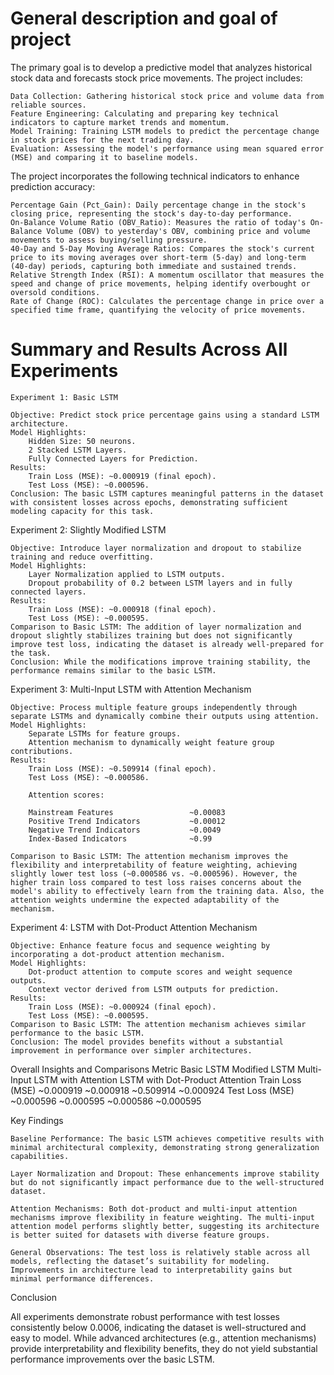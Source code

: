 # General description and goal of project

The primary goal is to develop a predictive model that analyzes historical stock data and forecasts stock price movements. The project includes:

    Data Collection: Gathering historical stock price and volume data from reliable sources.
    Feature Engineering: Calculating and preparing key technical indicators to capture market trends and momentum.
    Model Training: Training LSTM models to predict the percentage change in stock prices for the next trading day.
    Evaluation: Assessing the model's performance using mean squared error (MSE) and comparing it to baseline models.

The project incorporates the following technical indicators to enhance prediction accuracy:

    Percentage Gain (Pct_Gain): Daily percentage change in the stock's closing price, representing the stock's day-to-day performance.
    On-Balance Volume Ratio (OBV_Ratio): Measures the ratio of today's On-Balance Volume (OBV) to yesterday's OBV, combining price and volume movements to assess buying/selling pressure.
    40-Day and 5-Day Moving Average Ratios: Compares the stock's current price to its moving averages over short-term (5-day) and long-term (40-day) periods, capturing both immediate and sustained trends.
    Relative Strength Index (RSI): A momentum oscillator that measures the speed and change of price movements, helping identify overbought or oversold conditions.
    Rate of Change (ROC): Calculates the percentage change in price over a specified time frame, quantifying the velocity of price movements.
  

# Summary and Results Across All Experiments

    Experiment 1: Basic LSTM

    Objective: Predict stock price percentage gains using a standard LSTM architecture.
    Model Highlights:
        Hidden Size: 50 neurons.        
        2 Stacked LSTM Layers.
        Fully Connected Layers for Prediction.
    Results:
        Train Loss (MSE): ~0.000919 (final epoch).
        Test Loss (MSE): ~0.000596.
    Conclusion: The basic LSTM captures meaningful patterns in the dataset with consistent losses across epochs, demonstrating sufficient modeling capacity for this task.

Experiment 2: Slightly Modified LSTM

    Objective: Introduce layer normalization and dropout to stabilize training and reduce overfitting.
    Model Highlights:
        Layer Normalization applied to LSTM outputs.
        Dropout probability of 0.2 between LSTM layers and in fully connected layers.
    Results:
        Train Loss (MSE): ~0.000918 (final epoch).
        Test Loss (MSE): ~0.000595.
    Comparison to Basic LSTM: The addition of layer normalization and dropout slightly stabilizes training but does not significantly improve test loss, indicating the dataset is already well-prepared for the task.
    Conclusion: While the modifications improve training stability, the performance remains similar to the basic LSTM.

Experiment 3: Multi-Input LSTM with Attention Mechanism

    Objective: Process multiple feature groups independently through separate LSTMs and dynamically combine their outputs using attention.
    Model Highlights:
        Separate LSTMs for feature groups.
        Attention mechanism to dynamically weight feature group contributions.
    Results:
        Train Loss (MSE): ~0.509914 (final epoch).
        Test Loss (MSE): ~0.000586.

        Attention scores: 
        
        Mainstream Features	                ~0.00083
        Positive Trend Indicators	        ~0.00012
        Negative Trend Indicators	        ~0.0049
        Index-Based Indicators	            ~0.99

    Comparison to Basic LSTM: The attention mechanism improves the flexibility and interpretability of feature weighting, achieving slightly lower test loss (~0.000586 vs. ~0.000596). However, the higher train loss compared to test loss raises concerns about the model's ability to effectively learn from the training data. Also, the attention weights undermine the expected adaptability of the mechanism.

Experiment 4: LSTM with Dot-Product Attention Mechanism

    Objective: Enhance feature focus and sequence weighting by incorporating a dot-product attention mechanism.
    Model Highlights:
        Dot-product attention to compute scores and weight sequence outputs.
        Context vector derived from LSTM outputs for prediction.
    Results:
        Train Loss (MSE): ~0.000924 (final epoch).
        Test Loss (MSE): ~0.000595.
    Comparison to Basic LSTM: The attention mechanism achieves similar performance to the basic LSTM.
    Conclusion: The model provides benefits without a substantial improvement in performance over simpler architectures.



Overall Insights and Comparisons
Metric	         Basic LSTM	   Modified LSTM  	Multi-Input LSTM with Attention	  LSTM with Dot-Product Attention
Train Loss (MSE)  	~0.000919	      ~0.000918	          ~0.509914	                       ~0.000924
Test Loss (MSE)	    ~0.000596	      ~0.000595	          ~0.000586	                       ~0.000595

Key Findings

    Baseline Performance: The basic LSTM achieves competitive results with minimal architectural complexity, demonstrating strong generalization capabilities.

    Layer Normalization and Dropout: These enhancements improve stability but do not significantly impact performance due to the well-structured dataset.

    Attention Mechanisms: Both dot-product and multi-input attention mechanisms improve flexibility in feature weighting. The multi-input attention model performs slightly better, suggesting its architecture is better suited for datasets with diverse feature groups.

    General Observations: The test loss is relatively stable across all models, reflecting the dataset’s suitability for modeling. Improvements in architecture lead to interpretability gains but minimal performance differences.

Conclusion

All experiments demonstrate robust performance with test losses consistently below 0.0006, indicating the dataset is well-structured and easy to model. While advanced architectures (e.g., attention mechanisms) provide interpretability and flexibility benefits, they do not yield substantial performance improvements over the basic LSTM. 